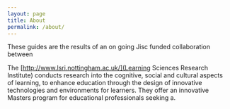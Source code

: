 ```yaml
---
layout: page
title: About
permalink: /about/
---
```


These guides are the results of an on going Jisc funded collaboration between 

The [http://www.lsri.nottingham.ac.uk/](Learning Sciences Research Institute) conducts research into the cognitive, social and cultural aspects of learning, to enhance education through the design of innovative technologies and environments for learners. They offer an innovative Masters program for educational professionals seeking a.

